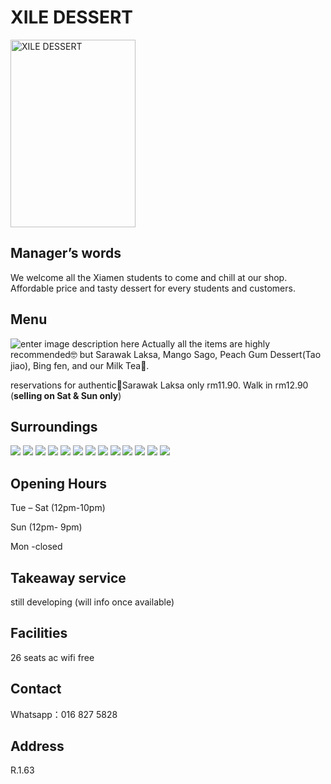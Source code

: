 # XILE DESSERT

<img src="https://img.xmummap.com/1_xile_logo.jpg" width="200" height="300" alt="XILE DESSERT">

## Manager’s words

We welcome all the Xiamen students to come and chill at our shop. Affordable price and tasty dessert for every students and customers.

## Menu

![enter image description here](https://img.xmummap.com/1_xile_menu.jpg)
Actually all the items are highly recommended🤓 but Sarawak Laksa, Mango Sago, Peach Gum Dessert(Tao jiao), Bing fen, and our Milk Tea🧋.

reservations for authentic💯Sarawak Laksa only rm11.90. Walk in rm12.90 (**selling on Sat & Sun only**)

## Surroundings

<div class="image-slide">
  <img src="https://img.xmummap.com/1_xile_surd (1).jpg" />
  <img src="https://img.xmummap.com/1_xile_surd (2).jpg" />
  <img src="https://img.xmummap.com/1_xile_surd (3).jpg" />
  <img src="https://img.xmummap.com/1_xile_surd (4).jpg" />
  <img src="https://img.xmummap.com/1_xile_surd (5).jpg" />
  <img src="https://img.xmummap.com/1_xile_surd (6).jpg" />
  <img src="https://img.xmummap.com/1_xile_surd (7).jpg" />
  <img src="https://img.xmummap.com/1_xile_surd (8).jpg" />
  <img src="https://img.xmummap.com/1_xile_surd (9).jpg" />
  <img src="https://img.xmummap.com/1_xile_surd (10).jpg" />
  <img src="https://img.xmummap.com/1_xile_surd (11).jpg" />
  <img src="https://img.xmummap.com/1_xile_surd (12).jpg" />
  <img src="https://img.xmummap.com/1_xile_surd (13).jpg" />
</div>

## Opening Hours

Tue – Sat (12pm-10pm)

Sun (12pm- 9pm)

Mon -closed

## Takeaway service

still developing (will info once available)

## Facilities

26 seats
ac
wifi free

## Contact

Whatsapp：016 827 5828

## Address

R.1.63
